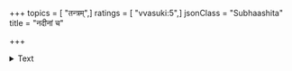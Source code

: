 +++
topics = [ "तन्त्रम्",]
ratings = [ "vvasuki:5",]
jsonClass = "Subhaashita"
title = "नदीनां च"

+++

<details><summary>Text</summary>

नदीनां च यथा गङ्गा पर्वतानां हिमालयः।  
तथा सर्वशास्त्राणां तन्त्रशास्त्रमनुत्तमम् ॥
</details>
